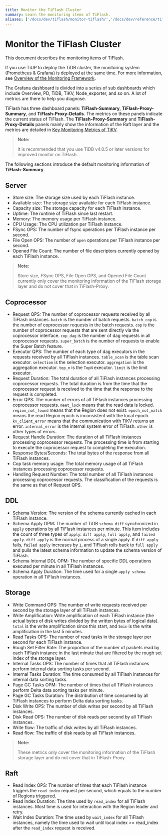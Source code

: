 ```yaml
---
title: Monitor the TiFlash Cluster
summary: Learn the monitoring items of TiFlash.
aliases: ['/docs/dev/tiflash/monitor-tiflash/','/docs/dev/reference/tiflash/monitor/']
---
```


# Monitor the TiFlash Cluster

This document describes the monitoring items of TiFlash.

If you use TiUP to deploy the TiDB cluster, the monitoring system (Prometheus & Grafana) is deployed at the same time. For more information, see [Overview of the Monitoring Framework](/tidb-monitoring-framework.md).

The Grafana dashboard is divided into a series of sub dashboards which include Overview, PD, TiDB, TiKV, Node\_exporter, and so on. A lot of metrics are there to help you diagnose.

TiFlash has three dashboard panels: **TiFlash-Summary**, **TiFlash-Proxy-Summary**, and **TiFlash-Proxy-Details**. The metrics on these panels indicate the current status of TiFlash. The **TiFlash-Proxy-Summary** and **TiFlash-Proxy-Details** panels mainly show the information of the Raft layer and the metrics are detailed in [Key Monitoring Metrics of TiKV](/grafana-tikv-dashboard.md).

> **Note:**
>
> It is recommended that you use TiDB v4.0.5 or later versions for improved monitor on TiFlash.

The following sections introduce the default monitoring information of **TiFlash-Summary**.

## Server

- Store size: The storage size used by each TiFlash instance.
- Available size: The storage size available for each TiFlash instance.
- Capacity size: The storage capacity for each TiFlash instance.
- Uptime: The runtime of TiFlash since last restart.
- Memory: The memory usage per TiFlash instance.
- CPU Usage: The CPU utilization per TiFlash instance.
- FSync OPS: The number of fsync operations per TiFlash instance per second.
- File Open OPS: The number of `open` operations per TiFlash instance per second.
- Opened File Count: The number of file descriptors currently opened by each TiFlash instance.

> **Note:**
>
> Store size, FSync OPS, File Open OPS, and Opened File Count currently only cover the monitoring information of the TiFlash storage layer and do not cover that in TiFlash-Proxy.

## Coprocessor

- Request QPS: The number of coprocessor requests received by all TiFlash instances. `batch` is the number of batch requests. `batch_cop` is the number of coprocessor requests in the batch requests. `cop` is the number of coprocessor requests that are sent directly via the coprocessor interface. `cop_dag` is the number of dag requests in all coprocessor requests. `super_batch` is the number of requests to enable the Super Batch feature.
- Executor QPS: The number of each type of dag executors in the requests received by all TiFlash instances. `table_scan` is the table scan executor. `selection` is the selection executor. `aggregation` is the aggregation executor. `top_n` is the `TopN` executor. `limit` is the limit executor.
- Request Duration: The total duration of all TiFlash instances processing coprocessor requests. The total duration is from the time that the coprocessor request is received to the time that the response to the request is completed.
- Error QPS: The number of errors of all TiFlash instances processing coprocessor requests. `meet_lock` means that the read data is locked. `region_not_found` means that the Region does not exist. `epoch_not_match` means the read Region epoch is inconsistent with the local epoch. `kv_client_error` means that the communication with TiKV returns an error. `internal_error` is the internal system error of TiFlash. `other` is other types of errors.
- Request Handle Duration: The duration of all TiFlash instances processing coprocessor requests. The processing time is from starting to execute the coprocessor request to completing the execution.
- Response Bytes/Seconds: The total bytes of the response from all TiFlash instances.
- Cop task memory usage: The total memory usage of all TiFlash instances processing coprocessor requests.
- Handling Request Number: The total number of all TiFlash instances processing coprocessor requests. The classification of the requests is the same as that of Request QPS.

## DDL

- Schema Version: The version of the schema currently cached in each TiFlash instance.
- Schema Apply OPM: The number of TiDB `schema diff` synchronized in `apply` operations by all TiFlash instances per minute. This item includes the count of three types of `apply`: `diff apply`, `full apply`, and `failed apply`. `diff apply` is the normal process of a single apply. If `diff apply` fails, `failed apply` increases by `1`, and TiFlash rolls back to `full apply` and pulls the latest schema information to update the schema version of TiFlash.
- Schema Internal DDL OPM: The number of specific DDL operations executed per minute in all TiFlash instances.
- Schema Apply Duration: The time used for a single `apply schema` operation in all TiFlash instances.

## Storage

- Write Command OPS: The number of write requests received per second by the storage layer of all TiFlash instances.
- Write Amplification: Write amplification of each TiFlash instance (the actual bytes of disk writes divided by the written bytes of logical data). `total` is the write amplification since this start, and `5min` is the write amplification in the last 5 minutes.
- Read Tasks OPS: The number of read tasks in the storage layer per second for each TiFlash instance.
- Rough Set Filter Rate: The proportion of the number of packets read by each TiFlash instance in the last minute that are filtered by the rough set index of the storage layer.
- Internal Tasks OPS: The number of times that all TiFlash instances perform internal data sorting tasks per second.
- Internal Tasks Duration: The time consumed by all TiFlash instances for internal data sorting tasks.
- Page GC Tasks OPM: The number of times that all TiFlash instances perform Delta data sorting tasks per minute.
- Page GC Tasks Duration: The distribution of time consumed by all TiFlash instances to perform Delta data sorting tasks.
- Disk Write OPS: The number of disk writes per second by all TiFlash instances.
- Disk Read OPS: The number of disk reads per second by all TiFlash instances.
- Write flow: The traffic of disk writes by all TiFlash instances.
- Read flow: The traffic of disk reads by all TiFlash instances.

> **Note:**
>
> These metrics only cover the monitoring information of the TiFlash storage layer and do not cover that in TiFlash-Proxy.

## Raft

- Read Index OPS: The number of times that each TiFlash instance triggers the `read_index` request per second, which equals to the number of Regions triggered.
- Read Index Duration: The time used by `read_index` for all TiFlash instances. Most time is used for interaction with the Region leader and retry.
- Wait Index Duration: The time used by `wait_index` for all TiFlash instances, namely the time used to wait until local index >= read_index after the `read_index` request is received.
